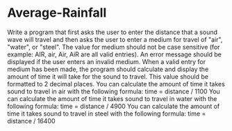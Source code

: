 # Average-Rainfall
Write a program that first asks the user to enter the distance that a sound wave will travel and then asks the user to enter a medium for travel of "air", "water", or "steel". The value for medium should not be case sensitive (for example: AIR, air, Air, AiR are all valid entries). An error message should be displayed if the user enters an invalid medium.
When a valid entry for medium has been made, the program should calculate and display the amount of time it will take for the sound to travel. This value should be formatted to 2 decimal places.
You can calculate the amount of time it takes sound to travel in air with the following formula:
time = distance / 1100
You can calculate the amount of time it takes sound to travel in water with the following formula:
time = distance / 4900
You can calculate the amount of time it takes sound to travel in steel with the following formula:
time = distance / 16400
